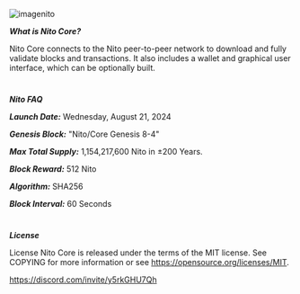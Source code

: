 ![imagenito](https://github.com/user-attachments/assets/41389ade-1a8e-4b9b-9f3a-2572bd1aadbb)


***What is Nito Core?***

Nito Core connects to the Nito peer-to-peer network to download and fully validate blocks and transactions. It also includes a wallet and graphical user interface, which can be optionally built.


#
***Nito FAQ***

***Launch Date:*** Wednesday, August 21, 2024

***Genesis Block:*** "Nito/Core Genesis 8-4"

***Max Total Supply:*** 1,154,217,600 Nito in ±200 Years.

***Block Reward:*** 512 Nito

***Algorithm:*** SHA256

***Block Interval:*** 60 Seconds


#
***License***

License Nito Core is released under the terms of the MIT license. See COPYING for more information or see https://opensource.org/licenses/MIT.


https://discord.com/invite/y5rkGHU7Qh
